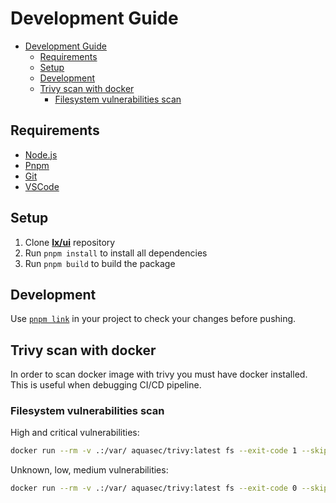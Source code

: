 # Development Guide

<!-- TOC -->

- [Development Guide](#development-guide)
  - [Requirements](#requirements)
  - [Setup](#setup)
  - [Development](#development)
  - [Trivy scan with docker](#trivy-scan-with-docker)
    - [Filesystem vulnerabilities scan](#filesystem-vulnerabilities-scan)

<!-- /TOC -->

## Requirements

- [Node.js](https://nodejs.org/en/download/)
- [Pnpm](https://pnpm.io/installation)
- [Git](https://git-scm.com/downloads)
- [VSCode](https://code.visualstudio.com/download)

## Setup

1. Clone **[lx/ui](https://github.com/wntrtech/lx-ui)** repository
2. Run `pnpm install` to install all dependencies
3. Run `pnpm build` to build the package

## Development

Use [`pnpm link`](https://pnpm.io/cli/link) in your project to check your changes before pushing.

## Trivy scan with docker

In order to scan docker image with trivy you must have docker installed. This is useful when debugging CI/CD pipeline.

### Filesystem vulnerabilities scan

High and critical vulnerabilities:

```bash
docker run --rm -v .:/var/ aquasec/trivy:latest fs --exit-code 1 --skip-dirs node_modules --severity HIGH,CRITICAL /var
```

Unknown, low, medium vulnerabilities:

```bash
docker run --rm -v .:/var/ aquasec/trivy:latest fs --exit-code 0 --skip-dirs node_modules --severity UNKNOWN,LOW,MEDIUM /var
```

